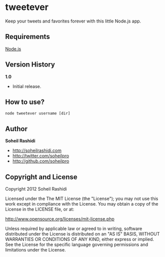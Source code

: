 tweetever
========
Keep your tweets and favorites forever with this little Node.js app.

Requirements
----------

[Node.js](https://nodejs.org)

Version History
-------
**1.0**

+ Initial release.

How to use?
----------

    node tweetever username [dir]

Author
------

**Soheil Rashidi**

+ http://soheilrashidi.com
+ http://twitter.com/soheilpro
+ http://github.com/soheilpro

Copyright and License
---------------------
Copyright 2012 Soheil Rashidi

Licensed under the The MIT License (the "License");
you may not use this work except in compliance with the License.
You may obtain a copy of the License in the LICENSE file, or at:

http://www.opensource.org/licenses/mit-license.php

Unless required by applicable law or agreed to in writing, software
distributed under the License is distributed on an "AS IS" BASIS,
WITHOUT WARRANTIES OR CONDITIONS OF ANY KIND, either express or implied.
See the License for the specific language governing permissions and
limitations under the License.
